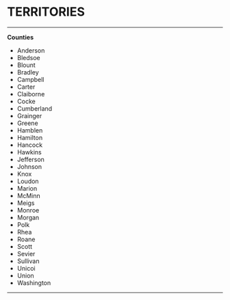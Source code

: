 # TERRITORIES

-----

**Counties**
- Anderson
- Bledsoe
- Blount
- Bradley
- Campbell
- Carter
- Claiborne
- Cocke
- Cumberland
- Grainger
- Greene
- Hamblen
- Hamilton
- Hancock
- Hawkins
- Jefferson
- Johnson
- Knox
- Loudon
- Marion
- McMinn
- Meigs
- Monroe
- Morgan
- Polk
- Rhea
- Roane
- Scott
- Sevier
- Sullivan
- Unicoi
- Union
- Washington

-----

